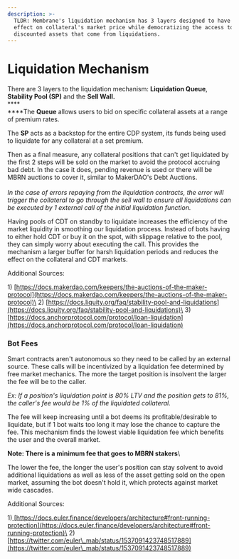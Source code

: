 ```yaml
---
description: >-
  TLDR: Membrane's liquidation mechanism has 3 layers designed to have the least
  effect on collateral's market price while democratizing the access to the
  discounted assets that come from liquidations.
---
```


# Liquidation Mechanism

There are 3 layers to the liquidation mechanism: **Liquidation Queue**, **Stability Pool (SP)** and the **Sell Wall.**\
****\
****The **Queue** allows users to bid on specific collateral assets at a range of premium rates.&#x20;

The **SP** acts as a backstop for the entire CDP system, its funds being used to liquidate for any collateral at a set premium.

Then as a final measure, any collateral positions that can't get liquidated by the first 2 steps will be sold on the market to avoid the protocol accruing bad debt. In the case it does, pending revenue is used or there will be MBRN auctions to cover it, similar to MakerDAO's Debt Auctions.\
\
_In the case of errors repaying from the liquidation contracts, the error will trigger the collateral to go through the sell wall to ensure all liquidations can be executed by 1 external call of the initial liquidation function._

Having pools of CDT on standby to liquidate increases the efficiency of the market liquidity in smoothing our liquidation process. Instead of bots having to either hold CDT or buy it on the spot, with slippage relative to the pool, they can simply worry about executing the call. This provides the mechanism a larger buffer for harsh liquidation periods and reduces the effect on the collateral and CDT markets.

Additional Sources:&#x20;

1\) [https://docs.makerdao.com/keepers/the-auctions-of-the-maker-protocol](https://docs.makerdao.com/keepers/the-auctions-of-the-maker-protocol)\
2\) [https://docs.liquity.org/faq/stability-pool-and-liquidations](https://docs.liquity.org/faq/stability-pool-and-liquidations)\
3\) [https://docs.anchorprotocol.com/protocol/loan-liquidation](https://docs.anchorprotocol.com/protocol/loan-liquidation)

### Bot Fees

Smart contracts aren't autonomous so they need to be called by an external source. These calls will be incentivized by a liquidation fee determined by free market mechanics. The more the target position is insolvent the larger the fee will be to the caller.

_Ex: If a position's liquidation point is 80% LTV and the position gets to 81%, the caller's fee would be 1% of the liquidated collateral._

The fee will keep increasing until a bot deems its profitable/desirable to liquidate, but if 1 bot waits too long it may lose the chance to capture the fee. This mechanism finds the lowest viable liquidation fee which benefits the user and the overall market.&#x20;

**Note: There is a minimum fee that goes to MBRN stakers**\


The lower the fee, the longer the user's position can stay solvent to avoid additional liquidations as well as less of the asset getting sold on the open market, assuming the bot doesn't hold it, which protects against market wide cascades.

Additional Sources:&#x20;

1\)[ ](https://docs.euler.finance/developers/architecture#front-running-protection)[https://docs.euler.finance/developers/architecture#front-running-protection](https://docs.euler.finance/developers/architecture#front-running-protection)\
2\) [https://twitter.com/euler\_mab/status/1537091423748517889](https://twitter.com/euler\_mab/status/1537091423748517889)

